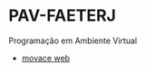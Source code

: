 # PAV-FAETERJ
Programação em Ambiente Virtual

- [movace web](https://marcosbarker.github.io/PAV-FAETERJ/)
